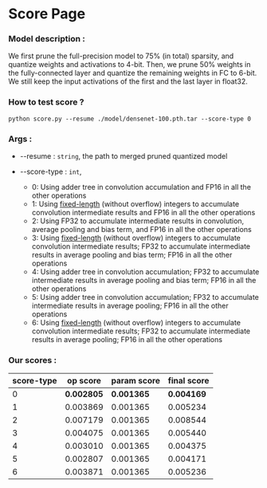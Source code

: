# Score Page

### Model description :
We first prune the full-precision model to 75% (in total) sparsity, and quantize weights and activations to 4-bit.
Then, we prune 50% weights in the fully-connected layer and quantize the remaining weights in FC to 6-bit.
We still keep the input activations of the first and the last layer in float32. 

### How to test score ?

```shell
python score.py --resume ./model/densenet-100.pth.tar --score-type 0
```

### Args :
* --resume : `string`, the path to merged pruned quantized model
* --score-type :  `int`,

  * 0: Using adder tree in convolution accumulation and FP16 in all the other operations
  * 1: Using [fixed-length](https://github.com/wps712/MicroNetChallenge/blob/e858966bd82a150abec52033237a9c48c97fbb62/flops_utils.py#L98) (without overflow) integers to accumulate convolution intermediate results and FP16 in all the other operations
  * 2: Using FP32 to accumulate intermediate results in convolution, average pooling and bias term, and FP16 in all the other operations
  * 3: Using [fixed-length](https://github.com/wps712/MicroNetChallenge/blob/e858966bd82a150abec52033237a9c48c97fbb62/flops_utils.py#L98) (without overflow) integers to accumulate convolution intermediate results; FP32 to accumulate intermediate results in average pooling and bias term; FP16 in all the other operations
  * 4: Using adder tree in convolution accumulation; FP32 to accumulate intermediate results in average pooling and bias term; FP16 in all the other operations
  * 5: Using adder tree in convolution accumulation; FP32 to accumulate intermediate results in average pooling; FP16 in all the other operations
  * 6: Using [fixed-length](https://github.com/wps712/MicroNetChallenge/blob/e858966bd82a150abec52033237a9c48c97fbb62/flops_utils.py#L98) (without overflow) integers to accumulate convolution intermediate results; FP32 to accumulate intermediate results in average pooling; FP16 in all the other operations

### Our scores : 
score-type | op score | param score | final score
------------ | ------------- | ----------- | -----------------
0 | **0.002805** | **0.001365** | **0.004169**
1 | 0.003869 | 0.001365 | 0.005234
2 | 0.007179 | 0.001365 | 0.008544
3 | 0.004075 | 0.001365 | 0.005440
4 | 0.003010 | 0.001365 | 0.004375
5 | 0.002807 | 0.001365 | 0.004171
6 | 0.003871 | 0.001365 | 0.005236
